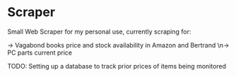 # Scraper
Small Web Scraper for my personal use, currently scraping for:

-> Vagabond books price and stock availability in Amazon and Bertrand
\n-> PC parts current price

TODO: Setting up a database to track prior prices of items being monitored
